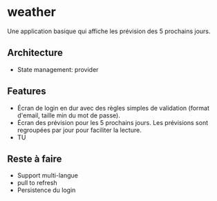 # weather

Une application basique qui affiche les prévision des 5 prochains jours.

## Architecture

- State management: provider

## Features

- Écran de login en dur avec des règles simples de validation (format d'email, taille min du mot de passe).
- Écran des prévision pour les 5 prochains jours. Les prévisions sont regroupées par jour pour faciliter la lecture.
- TU

## Reste à faire

- Support multi-langue
- pull to refresh
- Persistence du login
